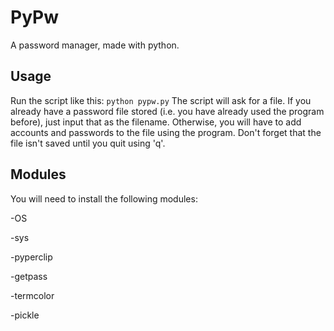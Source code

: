 # PyPw
A password manager, made with python. 

## Usage

Run the script like this:
`python pypw.py`
The script will ask for a file. If you already have a password file stored (i.e. you have already used the program before), just input that as the filename. Otherwise, you will have to add accounts and passwords to the file using the program. Don't forget that the file isn't saved until you quit using 'q'. 


## Modules
You will need to install the following modules:

-OS

-sys

-pyperclip

-getpass

-termcolor

-pickle
